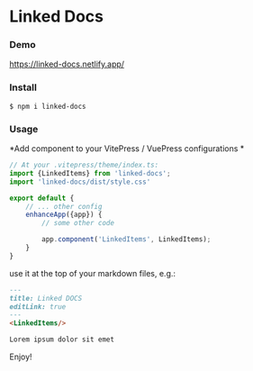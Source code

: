 # Linked Docs


### Demo
https://linked-docs.netlify.app/

### Install
```shell
$ npm i linked-docs
```

### Usage

*Add component to your VitePress / VuePress configurations *
```ts
// At your .vitepress/theme/index.ts:
import {LinkedItems} from 'linked-docs';
import 'linked-docs/dist/style.css'

export default {
	// ... other config
	enhanceApp({app}) {
		// some other code

		app.component('LinkedItems', LinkedItems);
	}
}
```

use it at the top of your markdown files, e.g.:
```markdown
---
title: Linked DOCS
editLink: true
---
<LinkedItems/>

Lorem ipsum dolor sit emet
```


Enjoy!
